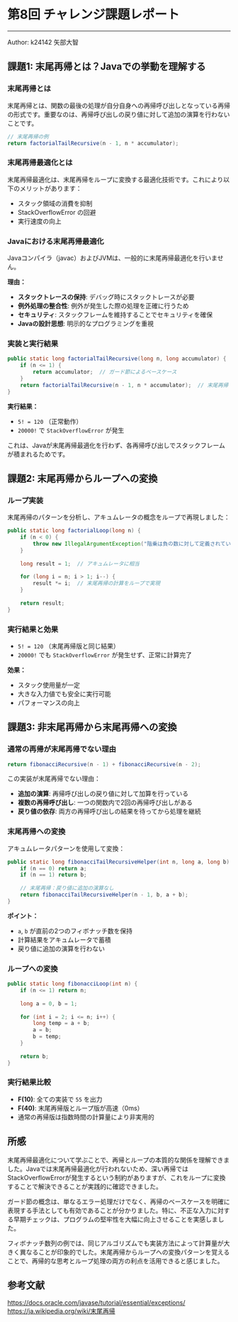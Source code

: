 # 第8回 チャレンジ課題レポート
----

Author: k24142 矢部大智


## 課題1: 末尾再帰とは？Javaでの挙動を理解する

### 末尾再帰とは
末尾再帰とは、関数の最後の処理が自分自身への再帰呼び出しとなっている再帰の形式です。重要なのは、再帰呼び出しの戻り値に対して追加の演算を行わないことです。

```java
// 末尾再帰の例
return factorialTailRecursive(n - 1, n * accumulator);
```

### 末尾再帰最適化とは
末尾再帰最適化は、末尾再帰をループに変換する最適化技術です。これにより以下のメリットがあります：
- スタック領域の消費を抑制
- StackOverflowError の回避
- 実行速度の向上

### Javaにおける末尾再帰最適化
Javaコンパイラ（javac）およびJVMは、一般的に末尾再帰最適化を行いません。

**理由：**
- **スタックトレースの保持**: デバッグ時にスタックトレースが必要
- **例外処理の整合性**: 例外が発生した際の処理を正確に行うため
- **セキュリティ**: スタックフレームを維持することでセキュリティを確保
- **Javaの設計思想**: 明示的なプログラミングを重視

### 実装と実行結果

```java
public static long factorialTailRecursive(long n, long accumulator) {
    if (n <= 1) {
        return accumulator;  // ガード節によるベースケース
    }
    return factorialTailRecursive(n - 1, n * accumulator);  // 末尾再帰
}
```

**実行結果：**
- `5! = 120` （正常動作）
- `20000!` で `StackOverflowError` が発生

これは、Javaが末尾再帰最適化を行わず、各再帰呼び出しでスタックフレームが積まれるためです。


## 課題2: 末尾再帰からループへの変換

### ループ実装

末尾再帰のパターンを分析し、アキュムレータの概念をループで再現しました：

```java
public static long factorialLoop(long n) {
    if (n < 0) {
        throw new IllegalArgumentException("階乗は負の数に対して定義されていません: " + n);
    }
    
    long result = 1;  // アキュムレータに相当
    
    for (long i = n; i > 1; i--) {
        result *= i;  // 末尾再帰の計算をループで実現
    }
    
    return result;
}
```

### 実行結果と効果

- `5! = 120` （末尾再帰版と同じ結果）
- `20000!` でも `StackOverflowError` が発生せず、正常に計算完了

**効果：**
- スタック使用量が一定
- 大きな入力値でも安全に実行可能
- パフォーマンスの向上


## 課題3: 非末尾再帰から末尾再帰への変換

### 通常の再帰が末尾再帰でない理由

```java
return fibonacciRecursive(n - 1) + fibonacciRecursive(n - 2);
```

この実装が末尾再帰でない理由：
- **追加の演算**: 再帰呼び出しの戻り値に対して加算を行っている
- **複数の再帰呼び出し**: 一つの関数内で2回の再帰呼び出しがある
- **戻り値の依存**: 両方の再帰呼び出しの結果を待ってから処理を継続

### 末尾再帰への変換

アキュムレータパターンを使用して変換：

```java
public static long fibonacciTailRecursiveHelper(int n, long a, long b) {
    if (n == 0) return a;
    if (n == 1) return b;
    
    // 末尾再帰：戻り値に追加の演算なし
    return fibonacciTailRecursiveHelper(n - 1, b, a + b);
}
```

**ポイント：**
- `a`, `b` が直前の2つのフィボナッチ数を保持
- 計算結果をアキュムレータで蓄積
- 戻り値に追加の演算を行わない

### ループへの変換

```java
public static long fibonacciLoop(int n) {
    if (n <= 1) return n;
    
    long a = 0, b = 1;
    
    for (int i = 2; i <= n; i++) {
        long temp = a + b;
        a = b;
        b = temp;
    }
    
    return b;
}
```

### 実行結果比較

- **F(10)**: 全ての実装で `55` を出力
- **F(40)**: 末尾再帰版とループ版が高速（0ms）
- 通常の再帰版は指数時間の計算量により非実用的


## 所感

末尾再帰最適化について学ぶことで、再帰とループの本質的な関係を理解できました。Javaでは末尾再帰最適化が行われないため、深い再帰ではStackOverflowErrorが発生するという制約がありますが、これをループに変換することで解決できることが実践的に確認できました。

ガード節の概念は、単なるエラー処理だけでなく、再帰のベースケースを明確に表現する手法としても有効であることが分かりました。特に、不正な入力に対する早期チェックは、プログラムの堅牢性を大幅に向上させることを実感しました。

フィボナッチ数列の例では、同じアルゴリズムでも実装方法によって計算量が大きく異なることが印象的でした。末尾再帰からループへの変換パターンを覚えることで、再帰的な思考とループ処理の両方の利点を活用できると感じました。


## 参考文献

https://docs.oracle.com/javase/tutorial/essential/exceptions/
https://ja.wikipedia.org/wiki/末尾再帰